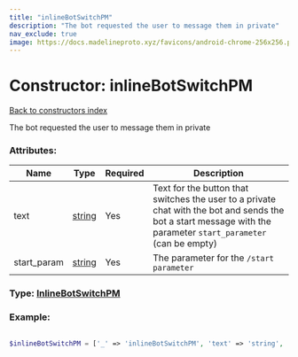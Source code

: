 ```yaml
---
title: "inlineBotSwitchPM"
description: "The bot requested the user to message them in private"
nav_exclude: true
image: https://docs.madelineproto.xyz/favicons/android-chrome-256x256.png
---
```

# Constructor: inlineBotSwitchPM  
[Back to constructors index](/API_docs/constructors/index.html)



The bot requested the user to message them in private

### Attributes:

| Name     |    Type       | Required | Description |
|----------|---------------|----------|-------------|
|text|[string](/API_docs/types/string.html) | Yes|Text for the button that switches the user to a private chat with the bot and sends the bot a start message with the parameter `start_parameter` (can be empty)|
|start\_param|[string](/API_docs/types/string.html) | Yes|The parameter for the `/start parameter`|



### Type: [InlineBotSwitchPM](/API_docs/types/InlineBotSwitchPM.html)


### Example:

```php

$inlineBotSwitchPM = ['_' => 'inlineBotSwitchPM', 'text' => 'string', 'start_param' => 'string'];
```  

